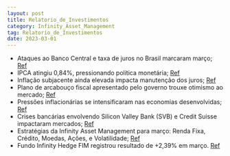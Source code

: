 ```yaml
---
layout: post
title: Relatorio_de_Investimentos
category: Infinity_Asset_Management
tag: Relatorio_de_Investimentos
date: 2023-03-01
---
```


- Ataques ao Banco Central e taxa de juros no Brasil marcaram março;
<a href="#" onclick="search_on_pdf('No Brasil, março começou ainda com expectativas de aumento dos gastos do governo com o Bolsa Famíl')">Ref</a>
- IPCA atingiu 0,84%, pressionando política monetária;
<a href="#" onclick="search_on_pdf('O IPCA aos 0,84%, com pressão sazonal de educação e serviços em alta, continua a pressionar parte ')">Ref</a>
- Inflação subjacente ainda elevada impacta manutenção dos juros;
<a href="#" onclick="search_on_pdf('A inflação subjacente (núcleo) ainda elevada foi também posta como fator relevante para a manutenç')">Ref</a>
- Plano de arcabouço fiscal apresentado pelo governo trouxe otimismo ao mercado;
<a href="#" onclick="search_on_pdf('Por fim, o plano de arcabouço fiscal, que foi constantemente adiado, acabou sendo apresentado pelo')">Ref</a>
- Pressões inflacionárias se intensificaram nas economias desenvolvidas;
<a href="#" onclick="search_on_pdf('economias desenvolvidas, afetando os mercados e incrementando as projeções de continuidade do cicl')">Ref</a>
- Crises bancárias envolvendo Silicon Valley Bank (SVB) e Credit Suisse impactaram mercados;
<a href="#" onclick="search_on_pdf('“novos” problemas no sistema bancário global e, além de outros bancos médios americanos “fecharem ')">Ref</a>
- Estratégias da Infinity Asset Management para março: Renda Fixa, Crédito, Moedas, Ações, e Volatilidade;
<a href="#" onclick="search_on_pdf('Relatório de Investimentos – Março 2023                                                             ')">Ref</a>
- Fundo Infinity Hedge FIM registrou resultado de +2,39% em março.
<a href="#" onclick="search_on_pdf('Exposição das carteirasNosso fundo multimercado, Infinity Hedge FIM apresentou resultado de +2,39%')">Ref</a>
